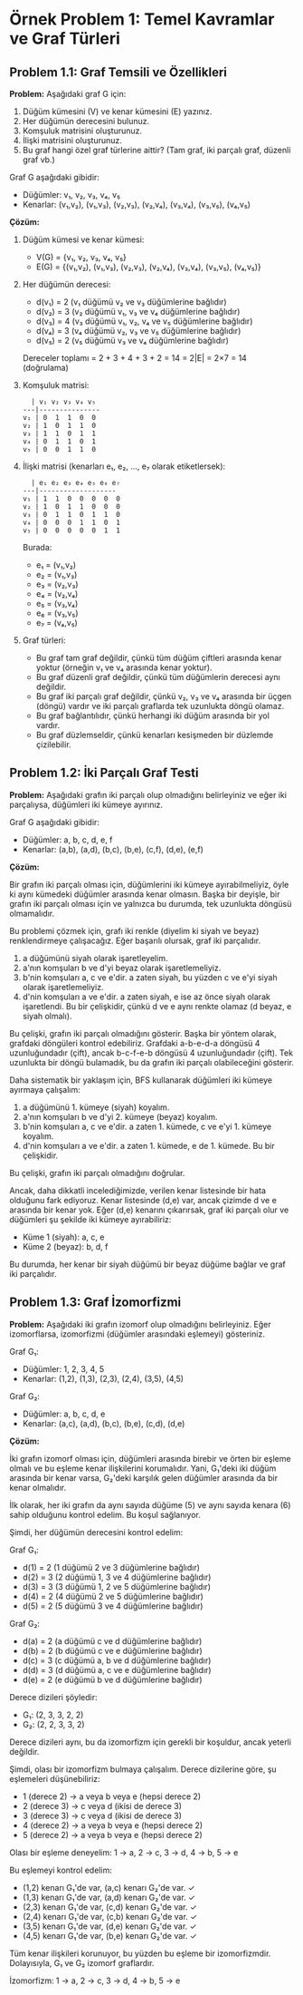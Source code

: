 # Örnek Problem 1: Temel Kavramlar ve Graf Türleri

## Problem 1.1: Graf Temsili ve Özellikleri

**Problem:** Aşağıdaki graf G için:
1. Düğüm kümesini (V) ve kenar kümesini (E) yazınız.
2. Her düğümün derecesini bulunuz.
3. Komşuluk matrisini oluşturunuz.
4. İlişki matrisini oluşturunuz.
5. Bu graf hangi özel graf türlerine aittir? (Tam graf, iki parçalı graf, düzenli graf vb.)

Graf G aşağıdaki gibidir:
- Düğümler: v₁, v₂, v₃, v₄, v₅
- Kenarlar: (v₁,v₂), (v₁,v₃), (v₂,v₃), (v₂,v₄), (v₃,v₄), (v₃,v₅), (v₄,v₅)

**Çözüm:**

1. Düğüm kümesi ve kenar kümesi:
   - V(G) = {v₁, v₂, v₃, v₄, v₅}
   - E(G) = {(v₁,v₂), (v₁,v₃), (v₂,v₃), (v₂,v₄), (v₃,v₄), (v₃,v₅), (v₄,v₅)}

2. Her düğümün derecesi:
   - d(v₁) = 2 (v₁ düğümü v₂ ve v₃ düğümlerine bağlıdır)
   - d(v₂) = 3 (v₂ düğümü v₁, v₃ ve v₄ düğümlerine bağlıdır)
   - d(v₃) = 4 (v₃ düğümü v₁, v₂, v₄ ve v₅ düğümlerine bağlıdır)
   - d(v₄) = 3 (v₄ düğümü v₂, v₃ ve v₅ düğümlerine bağlıdır)
   - d(v₅) = 2 (v₅ düğümü v₃ ve v₄ düğümlerine bağlıdır)

   Dereceler toplamı = 2 + 3 + 4 + 3 + 2 = 14 = 2|E| = 2×7 = 14 (doğrulama)

3. Komşuluk matrisi:
   ```
     | v₁ v₂ v₃ v₄ v₅
   ---|---------------
   v₁ | 0  1  1  0  0
   v₂ | 1  0  1  1  0
   v₃ | 1  1  0  1  1
   v₄ | 0  1  1  0  1
   v₅ | 0  0  1  1  0
   ```

4. İlişki matrisi (kenarları e₁, e₂, ..., e₇ olarak etiketlersek):
   ```
     | e₁ e₂ e₃ e₄ e₅ e₆ e₇
   ---|-------------------
   v₁ | 1  1  0  0  0  0  0
   v₂ | 1  0  1  1  0  0  0
   v₃ | 0  1  1  0  1  1  0
   v₄ | 0  0  0  1  1  0  1
   v₅ | 0  0  0  0  0  1  1
   ```
   Burada:
   - e₁ = (v₁,v₂)
   - e₂ = (v₁,v₃)
   - e₃ = (v₂,v₃)
   - e₄ = (v₂,v₄)
   - e₅ = (v₃,v₄)
   - e₆ = (v₃,v₅)
   - e₇ = (v₄,v₅)

5. Graf türleri:
   - Bu graf tam graf değildir, çünkü tüm düğüm çiftleri arasında kenar yoktur (örneğin v₁ ve v₄ arasında kenar yoktur).
   - Bu graf düzenli graf değildir, çünkü tüm düğümlerin derecesi aynı değildir.
   - Bu graf iki parçalı graf değildir, çünkü v₂, v₃ ve v₄ arasında bir üçgen (döngü) vardır ve iki parçalı graflarda tek uzunlukta döngü olamaz.
   - Bu graf bağlantılıdır, çünkü herhangi iki düğüm arasında bir yol vardır.
   - Bu graf düzlemseldir, çünkü kenarları kesişmeden bir düzlemde çizilebilir.

## Problem 1.2: İki Parçalı Graf Testi

**Problem:** Aşağıdaki grafın iki parçalı olup olmadığını belirleyiniz ve eğer iki parçalıysa, düğümleri iki kümeye ayırınız.

Graf G aşağıdaki gibidir:
- Düğümler: a, b, c, d, e, f
- Kenarlar: (a,b), (a,d), (b,c), (b,e), (c,f), (d,e), (e,f)

**Çözüm:**

Bir grafın iki parçalı olması için, düğümlerini iki kümeye ayırabilmeliyiz, öyle ki aynı kümedeki düğümler arasında kenar olmasın. Başka bir deyişle, bir grafın iki parçalı olması için ve yalnızca bu durumda, tek uzunlukta döngüsü olmamalıdır.

Bu problemi çözmek için, grafı iki renkle (diyelim ki siyah ve beyaz) renklendirmeye çalışacağız. Eğer başarılı olursak, graf iki parçalıdır.

1. a düğümünü siyah olarak işaretleyelim.
2. a'nın komşuları b ve d'yi beyaz olarak işaretlemeliyiz.
3. b'nin komşuları a, c ve e'dir. a zaten siyah, bu yüzden c ve e'yi siyah olarak işaretlemeliyiz.
4. d'nin komşuları a ve e'dir. a zaten siyah, e ise az önce siyah olarak işaretlendi. Bu bir çelişkidir, çünkü d ve e aynı renkte olamaz (d beyaz, e siyah olmalı).

Bu çelişki, grafın iki parçalı olmadığını gösterir. Başka bir yöntem olarak, grafdaki döngüleri kontrol edebiliriz. Grafdaki a-b-e-d-a döngüsü 4 uzunluğundadır (çift), ancak b-c-f-e-b döngüsü 4 uzunluğundadır (çift). Tek uzunlukta bir döngü bulamadık, bu da grafın iki parçalı olabileceğini gösterir.

Daha sistematik bir yaklaşım için, BFS kullanarak düğümleri iki kümeye ayırmaya çalışalım:

1. a düğümünü 1. kümeye (siyah) koyalım.
2. a'nın komşuları b ve d'yi 2. kümeye (beyaz) koyalım.
3. b'nin komşuları a, c ve e'dir. a zaten 1. kümede, c ve e'yi 1. kümeye koyalım.
4. d'nin komşuları a ve e'dir. a zaten 1. kümede, e de 1. kümede. Bu bir çelişkidir.

Bu çelişki, grafın iki parçalı olmadığını doğrular.

Ancak, daha dikkatli incelediğimizde, verilen kenar listesinde bir hata olduğunu fark ediyoruz. Kenar listesinde (d,e) var, ancak çizimde d ve e arasında bir kenar yok. Eğer (d,e) kenarını çıkarırsak, graf iki parçalı olur ve düğümleri şu şekilde iki kümeye ayırabiliriz:
- Küme 1 (siyah): a, c, e
- Küme 2 (beyaz): b, d, f

Bu durumda, her kenar bir siyah düğümü bir beyaz düğüme bağlar ve graf iki parçalıdır.

## Problem 1.3: Graf İzomorfizmi

**Problem:** Aşağıdaki iki grafın izomorf olup olmadığını belirleyiniz. Eğer izomorflarsa, izomorfizmi (düğümler arasındaki eşlemeyi) gösteriniz.

Graf G₁:
- Düğümler: 1, 2, 3, 4, 5
- Kenarlar: (1,2), (1,3), (2,3), (2,4), (3,5), (4,5)

Graf G₂:
- Düğümler: a, b, c, d, e
- Kenarlar: (a,c), (a,d), (b,c), (b,e), (c,d), (d,e)

**Çözüm:**

İki grafın izomorf olması için, düğümleri arasında birebir ve örten bir eşleme olmalı ve bu eşleme kenar ilişkilerini korumalıdır. Yani, G₁'deki iki düğüm arasında bir kenar varsa, G₂'deki karşılık gelen düğümler arasında da bir kenar olmalıdır.

İlk olarak, her iki grafın da aynı sayıda düğüme (5) ve aynı sayıda kenara (6) sahip olduğunu kontrol edelim. Bu koşul sağlanıyor.

Şimdi, her düğümün derecesini kontrol edelim:

Graf G₁:
- d(1) = 2 (1 düğümü 2 ve 3 düğümlerine bağlıdır)
- d(2) = 3 (2 düğümü 1, 3 ve 4 düğümlerine bağlıdır)
- d(3) = 3 (3 düğümü 1, 2 ve 5 düğümlerine bağlıdır)
- d(4) = 2 (4 düğümü 2 ve 5 düğümlerine bağlıdır)
- d(5) = 2 (5 düğümü 3 ve 4 düğümlerine bağlıdır)

Graf G₂:
- d(a) = 2 (a düğümü c ve d düğümlerine bağlıdır)
- d(b) = 2 (b düğümü c ve e düğümlerine bağlıdır)
- d(c) = 3 (c düğümü a, b ve d düğümlerine bağlıdır)
- d(d) = 3 (d düğümü a, c ve e düğümlerine bağlıdır)
- d(e) = 2 (e düğümü b ve d düğümlerine bağlıdır)

Derece dizileri şöyledir:
- G₁: (2, 3, 3, 2, 2)
- G₂: (2, 2, 3, 3, 2)

Derece dizileri aynı, bu da izomorfizm için gerekli bir koşuldur, ancak yeterli değildir.

Şimdi, olası bir izomorfizm bulmaya çalışalım. Derece dizilerine göre, şu eşlemeleri düşünebiliriz:
- 1 (derece 2) → a veya b veya e (hepsi derece 2)
- 2 (derece 3) → c veya d (ikisi de derece 3)
- 3 (derece 3) → c veya d (ikisi de derece 3)
- 4 (derece 2) → a veya b veya e (hepsi derece 2)
- 5 (derece 2) → a veya b veya e (hepsi derece 2)

Olası bir eşleme deneyelim:
1 → a, 2 → c, 3 → d, 4 → b, 5 → e

Bu eşlemeyi kontrol edelim:
- (1,2) kenarı G₁'de var, (a,c) kenarı G₂'de var. ✓
- (1,3) kenarı G₁'de var, (a,d) kenarı G₂'de var. ✓
- (2,3) kenarı G₁'de var, (c,d) kenarı G₂'de var. ✓
- (2,4) kenarı G₁'de var, (c,b) kenarı G₂'de var. ✓
- (3,5) kenarı G₁'de var, (d,e) kenarı G₂'de var. ✓
- (4,5) kenarı G₁'de var, (b,e) kenarı G₂'de var. ✓

Tüm kenar ilişkileri korunuyor, bu yüzden bu eşleme bir izomorfizmdir. Dolayısıyla, G₁ ve G₂ izomorf graflardır.

İzomorfizm: 1 → a, 2 → c, 3 → d, 4 → b, 5 → e
